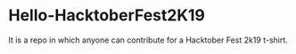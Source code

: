 # Hello-HacktoberFest2K19
It is a repo in which anyone can contribute for a Hacktober Fest 2k19 t-shirt.
